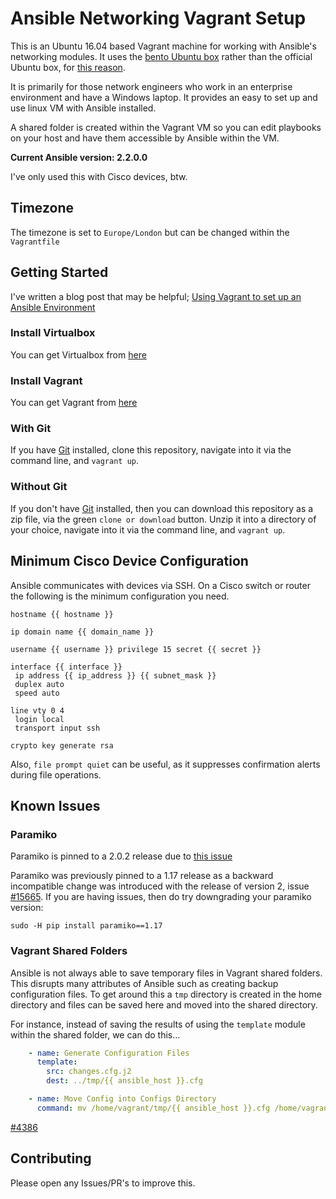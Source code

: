 # Ansible Networking Vagrant Setup

This is an Ubuntu 16.04 based Vagrant machine for working with Ansible's
networking modules. It uses the [bento Ubuntu box](https://atlas.hashicorp.com/bento/boxes/ubuntu-16.04) rather than the official Ubuntu box, for [this reason](https://github.com/mitchellh/vagrant/issues/7155#issuecomment-228568200).

It is primarily for those network engineers who work in an enterprise
environment and have a Windows laptop. It provides an easy to set up and use
linux VM with Ansible installed.

A shared folder is created within the Vagrant VM so you can edit playbooks on
your host and have them accessible by Ansible within the VM.

**Current Ansible version: 2.2.0.0**

I've only used this with Cisco devices, btw.

## Timezone

The timezone is set to `Europe/London` but can be changed within the
`Vagrantfile`

## Getting Started

I've written a blog post that may be helpful; [Using Vagrant to set up an Ansible Environment](http://bordeltabernacle.netlify.com/post/2016/08/using-vagrant-set-up-ansible-environment/)

### Install Virtualbox

You can get Virtualbox from [here](https://www.virtualbox.org/wiki/Downloads)

### Install Vagrant

You can get Vagrant from [here](https://www.vagrantup.com/downloads.html)

### With Git

If you have [Git](https://git-scm.com/) installed, clone this repository,
navigate into it via the command line, and `vagrant up`.

### Without Git

If you don't have [Git](https://git-scm.com/) installed, then you can download
this repository as a zip file, via the green `clone or download` button. Unzip
it into a directory of your choice, navigate into it via the command line, and `vagrant up`.

## Minimum Cisco Device Configuration

Ansible communicates with devices via SSH. On a Cisco switch or router the
following is the minimum configuration you need.

```
hostname {{ hostname }}

ip domain name {{ domain_name }}

username {{ username }} privilege 15 secret {{ secret }}

interface {{ interface }}
 ip address {{ ip_address }} {{ subnet_mask }}
 duplex auto
 speed auto

line vty 0 4
 login local
 transport input ssh

crypto key generate rsa
```

Also, `file prompt quiet` can be useful, as it suppresses confirmation alerts
during file operations.

## Known Issues

### Paramiko

Paramiko is pinned to a 2.0.2 release due to [this issue](https://github.com/paramiko/paramiko/issues/859)

Paramiko was previously pinned to a 1.17 release as a backward incompatible change was
introduced with the release of version 2, issue [#15665](https://github.com/ansible/ansible/issues/15665). If you are having issues, then do try downgrading your paramiko version:

```
sudo -H pip install paramiko==1.17
```

### Vagrant Shared Folders

Ansible is not always able to save temporary files in Vagrant shared folders.
This disrupts many attributes of Ansible such as creating backup configuration
files. To get around this a `tmp` directory is created in the home directory and
files can be saved here and moved into the shared directory.

For instance, instead of saving the results of using the `template` module
within the shared folder, we can do this...

```yaml
    - name: Generate Configuration Files
      template:
        src: changes.cfg.j2
        dest: ../tmp/{{ ansible_host }}.cfg

    - name: Move Config into Configs Directory
      command: mv /home/vagrant/tmp/{{ ansible_host }}.cfg /home/vagrant/shared/configs
```

[#4386](https://github.com/ansible/ansible-modules-core/issues/4386)

## Contributing

Please open any Issues/PR's to improve this.
